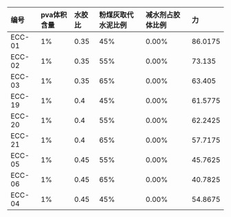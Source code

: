 
| 编号 | pva体积含量 | 水胶比 | 粉煤灰取代水泥比例 | 减水剂占胶体比例 | 力 |
| :--- | :--- | :--- | :--- | :--- | :--- |
| ECC-01 | 1% | 0.35 | 45% | 0.00% | 86.0175 |
| ECC-02 | 1% | 0.35 | 55% | 0.00% | 73.135 |
| ECC-03 | 1% | 0.35 | 65% | 0.00% | 63.405 |
| ECC-19 | 1% | 0.4 | 45% | 0.00% | 61.5775 |
| ECC-20 | 1% | 0.4 | 55% | 0.00% | 62.2425 |
| ECC-21 | 1% | 0.4 | 65% | 0.00% | 57.7175 |
| ECC-05 | 1% | 0.45 | 55% | 0.00% | 45.7625 |
| ECC-06 | 1% | 0.45 | 65% | 0.00% | 40.7825 |
| ECC-04 | 1% | 0.45 | 45% | 0.00% | 54.8675 |

